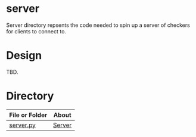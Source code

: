 # server

Server directory repsents the code needed to spin up a server of checkers 
for clients to connect to.

# Design

TBD.

# Directory 
| File or Folder | About |
| ---            | ---   |
| [server.py](./server.py) | [Server](./server.py) |